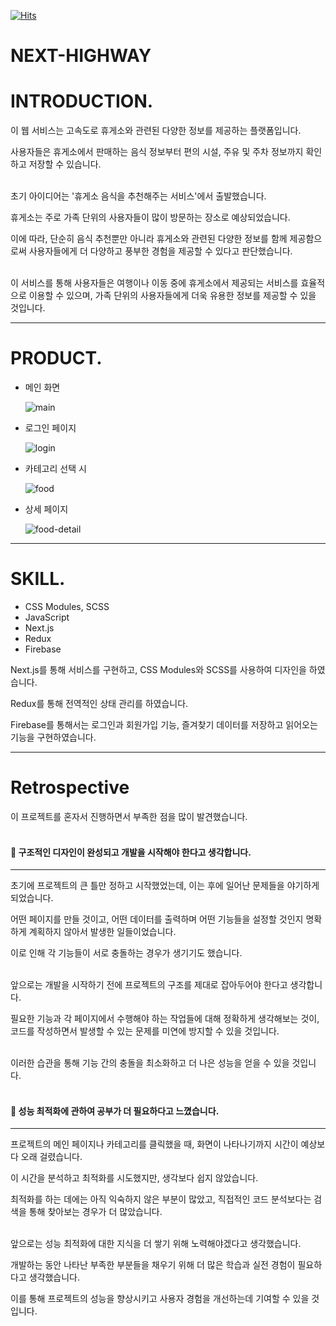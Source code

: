 [![Hits](https://hits.seeyoufarm.com/api/count/incr/badge.svg?url=https%3A%2F%2Fgithub.com%2FKimDongGyun23%2Fnext-highway&count_bg=%23C97D4C&title_bg=%23462601&icon=opsgenie.svg&icon_color=%23E7E7E7&title=come+to+me&edge_flat=false)](https://hits.seeyoufarm.com)
  
# NEXT-HIGHWAY
# INTRODUCTION.

이 웹 서비스는 고속도로 휴게소와 관련된 다양한 정보를 제공하는 플랫폼입니다. 

사용자들은 휴게소에서 판매하는 음식 정보부터 편의 시설, 주유 및 주차 정보까지 확인하고 저장할 수 있습니다.<br/><br/>

초기 아이디어는 '휴게소 음식을 추천해주는 서비스'에서 출발했습니다. 

휴게소는 주로 가족 단위의 사용자들이 많이 방문하는 장소로 예상되었습니다. 

이에 따라, 단순히 음식 추천뿐만 아니라 휴게소와 관련된 다양한 정보를 함께 제공함으로써 사용자들에게 더 다양하고 풍부한 경험을 제공할 수 있다고 판단했습니다.<br/><br/>

이 서비스를 통해 사용자들은 여행이나 이동 중에 휴게소에서 제공되는 서비스를 효율적으로 이용할 수 있으며, 가족 단위의 사용자들에게 더욱 유용한 정보를 제공할 수 있을 것입니다.

---

# PRODUCT.

- 메인 화면

  ![main](https://github.com/KimDongGyun23/next-highway/assets/104538667/48224f12-b6a2-4560-9131-cb6a8d8939a6)
    
- 로그인 페이지
    
    ![login](https://github.com/KimDongGyun23/next-highway/assets/104538667/0015ee52-5b86-4202-acbb-89626a7ee6d3)
    
- 카테고리 선택 시
    
    ![food](https://github.com/KimDongGyun23/next-highway/assets/104538667/a1a76216-498d-402d-94ef-dbbef934589a)
    
- 상세 페이지
    
    ![food-detail](https://github.com/KimDongGyun23/next-highway/assets/104538667/db792e5a-4d70-4c58-a57e-82852000b82d)
    
---

# SKILL.

- CSS Modules, SCSS
- JavaScript
- Next.js
- Redux
- Firebase

Next.js를 통해 서비스를 구현하고,  CSS Modules와 SCSS를 사용하여 디자인을 하였습니다.

Redux를 통해 전역적인 상태 관리를 하였습니다.

Firebase를 통해서는 로그인과 회원가입 기능, 즐겨찾기 데이터를 저장하고 읽어오는 기능을 구현하였습니다.

---

# Retrospective

이 프로젝트를 혼자서 진행하면서 부족한 점을 많이 발견했습니다.<br/><br/>

#### 🐽 구조적인 디자인이 완성되고 개발을 시작해야 한다고 생각합니다. <br/>
---

초기에 프로젝트의 큰 틀만 정하고 시작했었는데, 이는 후에 일어난 문제들을 야기하게 되었습니다. 

어떤 페이지를 만들 것이고, 어떤 데이터를 출력하며 어떤 기능들을 설정할 것인지 명확하게 계획하지 않아서 발생한 일들이었습니다. 

이로 인해 각 기능들이 서로 충돌하는 경우가 생기기도 했습니다.<br/><br/>

앞으로는 개발을 시작하기 전에 프로젝트의 구조를 제대로 잡아두어야 한다고 생각합니다. 

필요한 기능과 각 페이지에서 수행해야 하는 작업들에 대해 정확하게 생각해보는 것이, 코드를 작성하면서 발생할 수 있는 문제를 미연에 방지할 수 있을 것입니다. <br/><br/>

이러한 습관을 통해 기능 간의 충돌을 최소화하고 더 나은 성능을 얻을 수 있을 것입니다.<br/><br/>

#### 🐽 성능 최적화에 관하여 공부가 더 필요하다고 느꼈습니다. <br/>
---

프로젝트의 메인 페이지나 카테고리를 클릭했을 때, 화면이 나타나기까지 시간이 예상보다 오래 걸렸습니다. 

이 시간을 분석하고 최적화를 시도했지만, 생각보다 쉽지 않았습니다. 

최적화를 하는 데에는 아직 익숙하지 않은 부분이 많았고, 직접적인 코드 분석보다는 검색을 통해 찾아보는 경우가 더 많았습니다.<br/><br/>

앞으로는 성능 최적화에 대한 지식을 더 쌓기 위해 노력해야겠다고 생각했습니다. 

개발하는 동안 나타난 부족한 부분들을 채우기 위해 더 많은 학습과 실전 경험이 필요하다고 생각했습니다. 

이를 통해 프로젝트의 성능을 향상시키고 사용자 경험을 개선하는데 기여할 수 있을 것입니다.
